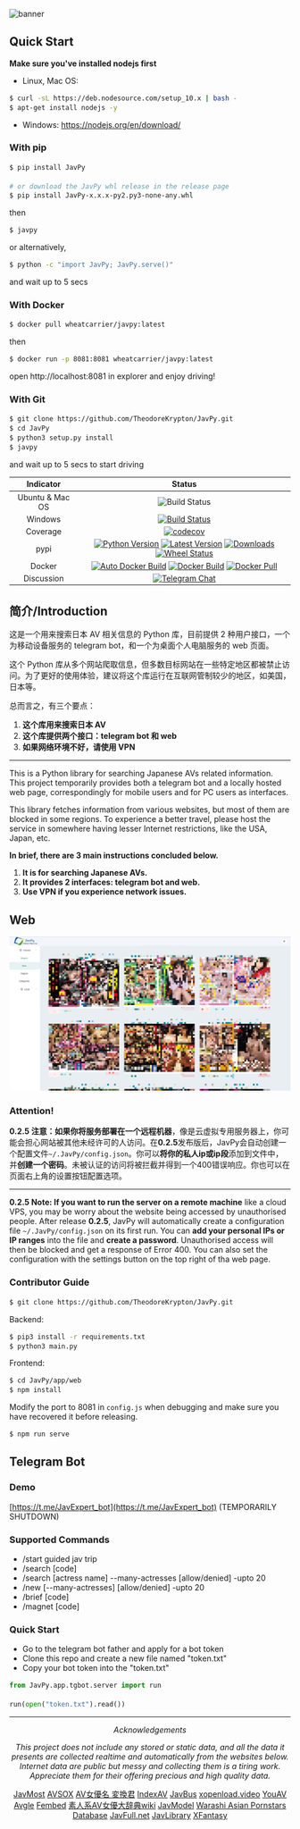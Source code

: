 ![banner](https://i.imgur.com/KjqLjdA.png)
## Quick Start

**Make sure you've installed nodejs first**

* Linux, Mac OS:
```bash
$ curl -sL https://deb.nodesource.com/setup_10.x | bash -
$ apt-get install nodejs -y
```

* Windows:
https://nodejs.org/en/download/

### With pip
```bash
$ pip install JavPy

# or download the JavPy whl release in the release page
$ pip install JavPy-x.x.x-py2.py3-none-any.whl
```

then
```bash
$ javpy
```
or alternatively,
```bash
$ python -c "import JavPy; JavPy.serve()"
```

and wait up to 5 secs

### With Docker
```bash
$ docker pull wheatcarrier/javpy:latest
```
then
```bash
$ docker run -p 8081:8081 wheatcarrier/javpy:latest
```
open http://localhost:8081 in explorer and enjoy driving!

### With Git
```bash
$ git clone https://github.com/TheodoreKrypton/JavPy.git
$ cd JavPy
$ python3 setup.py install
$ javpy
```
and wait up to 5 secs to start driving

Indicator|Status
:---: | :---:
Ubuntu & Mac OS | ![Build Status](https://github.com/TheodoreKrypton/JavPy/workflows/JavPy%20Build%20Test/badge.svg)
Windows | [![Build Status](https://theodorekrypton.visualstudio.com/JavPy/_apis/build/status/JavPy-Windows?branchName=master)](https://theodorekrypton.visualstudio.com/JavPy/_build/latest?definitionId=3&branchName=master)
Coverage | [![codecov](https://codecov.io/gh/TheodoreKrypton/JavPy/branch/master/graph/badge.svg)](https://codecov.io/gh/TheodoreKrypton/JavPy)
pypi |[![Python Version](https://img.shields.io/pypi/pyversions/JavPy.svg)](https://pypi.org/project/JavPy/) [![Latest Version](https://pypip.in/version/JavPy/badge.svg?text=version)](https://pypi.python.org/pypi/JavPy/) [![Downloads](https://pypip.in/download/JavPy/badge.svg)](https://pypi.python.org/pypi/JavPy/) [![Wheel Status](https://pypip.in/wheel/JavPy/badge.svg)](https://pypi.python.org/pypi/JavPy/)
Docker | [![Auto Docker Build](https://img.shields.io/docker/cloud/automated/wheatcarrier/javpy)](https://hub.docker.com/r/wheatcarrier/javpy) [![Docker Build](https://img.shields.io/docker/cloud/build/wheatcarrier/javpy)](https://hub.docker.com/r/wheatcarrier/javpy) [![Docker Pull](https://img.shields.io/docker/pulls/wheatcarrier/javpy)](https://hub.docker.com/r/wheatcarrier/javpy)
Discussion | [![Telegram Chat](https://img.shields.io/badge/JavPy-telegram%20chat-blue?style=social&logo=telegram)](https://t.me/JavPyGroup) 

## 简介/Introduction

这是一个用来搜索日本 AV 相关信息的 Python 库，目前提供 2 种用户接口，一个为移动设备服务的 telegram bot，和一个为桌面个人电脑服务的 web 页面。

这个 Python 库从多个网站爬取信息，但多数目标网站在一些特定地区都被禁止访问。为了更好的使用体验，建议将这个库运行在互联网管制较少的地区，如美国，日本等。

总而言之，有三个要点：

1.  **这个库用来搜索日本 AV**
2.  **这个库提供两个接口：telegram bot 和 web**
3.  **如果网络环境不好，请使用 VPN**

---

This is a Python library for searching Japanese AVs related information. This project temporarily provides both a telegram bot and a locally hosted web page, correspondingly for mobile users and for PC users as interfaces.

This library fetches information from various websites, but most of them are blocked in some regions. To experience a better travel, please host the service in somewhere having lesser Internet restrictions, like the USA, Japan, etc.

**In brief, there are 3 main instructions concluded below.**

1.  **It is for searching Japanese AVs.**
2.  **It provides 2 interfaces: telegram bot and web.**
3.  **Use VPN if you experience network issues.**

## Web

![](preview.png)

### Attention!
**0.2.5 注意：如果你将服务部署在一个远程机器**，像是云虚拟专用服务器上，你可能会担心网站被其他未经许可的人访问。在**0.2.5**发布版后，JavPy会自动创建一个配置文件`~/.JavPy/config.json`。你可以**将你的私人ip或ip段**添加到文件中，并**创建一个密码**。未被认证的访问将被拦截并得到一个400错误响应。你也可以在页面右上角的设置按钮配置选项。

----

**0.2.5 Note: If you want to run the server on a remote machine** like a cloud VPS, you may be worry about the website being accessed by unauthorised people. After release **0.2.5**, JavPy will automatically create a configuration file  `~/.JavPy/config.json` on its first run. You can **add your personal IPs or IP ranges** into the file and **create a password**. Unauthorised access will then be blocked and get a response of Error 400. You can also set the configuration with the settings button on the top right of tha web page.

### Contributor Guide
```bash
$ git clone https://github.com/TheodoreKrypton/JavPy.git
```

Backend:
```bash
$ pip3 install -r requirements.txt
$ python3 main.py
```

Frontend:
```bash
$ cd JavPy/app/web
$ npm install
```
Modify the port to 8081 in `config.js` when debugging and make sure you have recovered it before releasing. 

```bash
$ npm run serve
```

## Telegram Bot

### Demo

[https://t.me/JavExpert_bot](https://t.me/JavExpert_bot) (TEMPORARILY SHUTDOWN)

### Supported Commands

-   /start guided jav trip
-   /search \[code\]
-   /search \[actress name\] --many-actresses \[allow/denied\] -upto 20
-   /new \[--many-actresses\] \[allow/denied\] -upto 20
-   /brief \[code\]
-   /magnet \[code\]

### Quick Start

-   Go to the telegram bot father and apply for a bot token
-   Clone this repo and create a new file named "token.txt"
-   Copy your bot token into the "token.txt"

```python
from JavPy.app.tgbot.server import run

run(open("token.txt").read())
```

------------------

<div align=center>


*Acknowledgements*

*This project does not include any stored or static data, and all the data it presents are collected realtime and automatically from the websites below. Internet data are public but messy and collecting them is a tiring work. Appreciate them for their offering precious and high quality data.*

[JavMost](https://www5.javmost.com)  [AVSOX](https://avsox.net)  [AV女優名 変換君](http://etigoya955.blog49.fc2.com/)  [IndexAV](https://indexav.com)  [JavBus](https://www.javbus.com)  [xopenload.video](https://www.xopenload.video)  [YouAV](https://www.xopenload.video)  [Avgle](https://avgle.com)  [Fembed](https://www.fembed.com) [素人系AV女優大辞典wiki](https://av-help.memo.wiki/) [JavModel](https://javmodel.com/) [Warashi Asian Pornstars Database](http://warashi-asian-pornstars.fr/en/s-0/wapdb-database-of-asian-pornstars-japanese-av-actresses-and-actors) [JavFull.net](https://javfull.net/) [JavLibrary](http://www.javlibrary.com) [XFantasy](https://https://xfantasy.tv)

</div>

